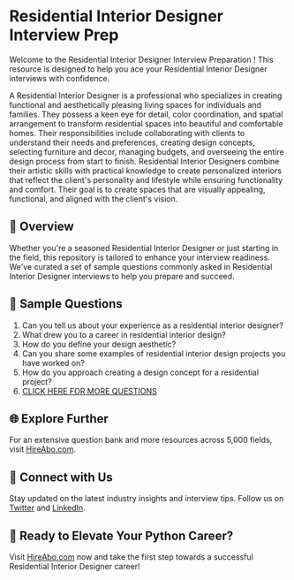 # Residential Interior Designer Interview Prep

Welcome to the Residential Interior Designer Interview Preparation ! This resource is designed to help you ace your Residential Interior Designer interviews with confidence.

A Residential Interior Designer is a professional who specializes in creating functional and aesthetically pleasing living spaces for individuals and families. They possess a keen eye for detail, color coordination, and spatial arrangement to transform residential spaces into beautiful and comfortable homes. Their responsibilities include collaborating with clients to understand their needs and preferences, creating design concepts, selecting furniture and decor, managing budgets, and overseeing the entire design process from start to finish. Residential Interior Designers combine their artistic skills with practical knowledge to create personalized interiors that reflect the client's personality and lifestyle while ensuring functionality and comfort. Their goal is to create spaces that are visually appealing, functional, and aligned with the client's vision.

## 🚀 Overview

Whether you're a seasoned Residential Interior Designer or just starting in the field, this repository is tailored to enhance your interview readiness. We've curated a set of sample questions commonly asked in Residential Interior Designer interviews to help you prepare and succeed.

## 📝 Sample Questions

1. Can you tell us about your experience as a residential interior designer?
2. What drew you to a career in residential interior design?
3. How do you define your design aesthetic?
4. Can you share some examples of residential interior design projects you have worked on?
5. How do you approach creating a design concept for a residential project?
6. [CLICK HERE FOR MORE QUESTIONS](https://hireabo.com/job/6_2_4/Residential%20Interior%20Designer)

## 🌐 Explore Further

For an extensive question bank and more resources across 5,000 fields, visit [HireAbo.com](https://www.hireabo.com).

## 📱 Connect with Us

Stay updated on the latest industry insights and interview tips. Follow us on [Twitter](https://twitter.com/hireabo) and [LinkedIn](https://www.linkedin.com/in/hire-abo-3609972a8/).

## 🚀 Ready to Elevate Your Python Career?

Visit [HireAbo.com](https://www.hireabo.com) now and take the first step towards a successful Residential Interior Designer career!